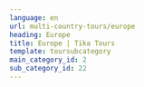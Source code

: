 ```yaml
---
language: en
url: multi-country-tours/europe
heading: Europe
title: Europe | Tika Tours
template: toursubcategory
main_category_id: 2
sub_category_id: 22
---
```

<div class="row content-row"><!-- 1413 (0)-->

</div>
